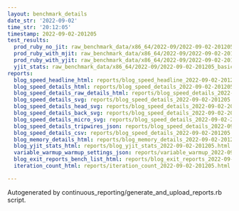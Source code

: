 ```yaml
---
layout: benchmark_details
date_str: '2022-09-02'
time_str: '20:12:05'
timestamp: 2022-09-02-201205
test_results:
  prod_ruby_no_jit: raw_benchmark_data/x86_64/2022-09/2022-09-02-201205_basic_benchmark_prod_ruby_no_jit.json
  prod_ruby_with_mjit: raw_benchmark_data/x86_64/2022-09/2022-09-02-201205_basic_benchmark_prod_ruby_with_mjit.json
  prod_ruby_with_yjit: raw_benchmark_data/x86_64/2022-09/2022-09-02-201205_basic_benchmark_prod_ruby_with_yjit.json
  yjit_stats: raw_benchmark_data/x86_64/2022-09/2022-09-02-201205_basic_benchmark_yjit_stats.json
reports:
  blog_speed_headline_html: reports/blog_speed_headline_2022-09-02-201205.html
  blog_speed_details_html: reports/blog_speed_details_2022-09-02-201205.html
  blog_speed_details_raw_details_html: reports/blog_speed_details_2022-09-02-201205.raw_details.html
  blog_speed_details_svg: reports/blog_speed_details_2022-09-02-201205.svg
  blog_speed_details_head_svg: reports/blog_speed_details_2022-09-02-201205.head.svg
  blog_speed_details_back_svg: reports/blog_speed_details_2022-09-02-201205.back.svg
  blog_speed_details_micro_svg: reports/blog_speed_details_2022-09-02-201205.micro.svg
  blog_speed_details_tripwires_json: reports/blog_speed_details_2022-09-02-201205.tripwires.json
  blog_speed_details_csv: reports/blog_speed_details_2022-09-02-201205.csv
  blog_memory_details_html: reports/blog_memory_details_2022-09-02-201205.html
  blog_yjit_stats_html: reports/blog_yjit_stats_2022-09-02-201205.html
  variable_warmup_warmup_settings_json: reports/variable_warmup_2022-09-02-201205.warmup_settings.json
  blog_exit_reports_bench_list_html: reports/blog_exit_reports_2022-09-02-201205.bench_list.html
  iteration_count_html: reports/iteration_count_2022-09-02-201205.html

---
```

Autogenerated by continuous_reporting/generate_and_upload_reports.rb script.
